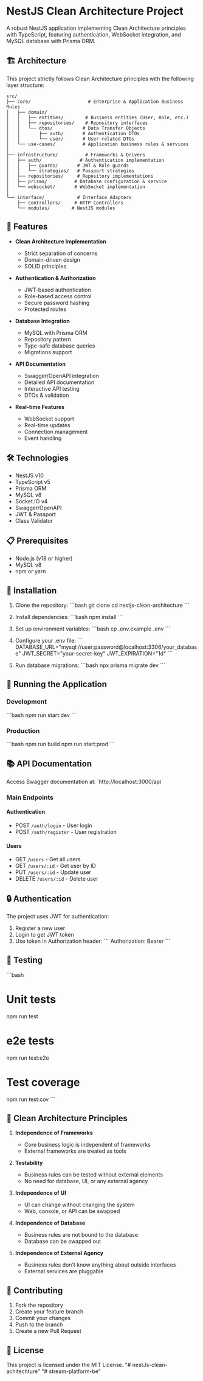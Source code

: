 # NestJS Clean Architecture Project

A robust NestJS application implementing Clean Architecture principles with TypeScript, featuring authentication, WebSocket integration, and MySQL database with Prisma ORM.

## 🏗️ Architecture

This project strictly follows Clean Architecture principles with the following layer structure:

```
src/
├── core/                     # Enterprise & Application Business Rules
│   ├── domain/
│   │   ├── entities/        # Business entities (User, Role, etc.)
│   │   ├── repositories/    # Repository interfaces
│   │   └── dtos/           # Data Transfer Objects
│   │       ├── auth/       # Authentication DTOs
│   │       └── user/       # User-related DTOs
│   └── use-cases/          # Application business rules & services
│
├── infrastructure/          # Frameworks & Drivers
│   ├── auth/              # Authentication implementation
│   │   ├── guards/       # JWT & Role guards
│   │   └── strategies/   # Passport strategies
│   ├── repositories/     # Repository implementations
│   ├── prisma/          # Database configuration & service
│   └── websocket/       # WebSocket implementation
│
└── interface/            # Interface Adapters
    ├── controllers/     # HTTP Controllers
    └── modules/        # NestJS modules
```

## 🚀 Features

- **Clean Architecture Implementation**

  - Strict separation of concerns
  - Domain-driven design
  - SOLID principles

- **Authentication & Authorization**

  - JWT-based authentication
  - Role-based access control
  - Secure password hashing
  - Protected routes

- **Database Integration**

  - MySQL with Prisma ORM
  - Repository pattern
  - Type-safe database queries
  - Migrations support

- **API Documentation**

  - Swagger/OpenAPI integration
  - Detailed API documentation
  - Interactive API testing
  - DTOs & validation

- **Real-time Features**
  - WebSocket support
  - Real-time updates
  - Connection management
  - Event handling

## 🛠️ Technologies

- NestJS v10
- TypeScript v5
- Prisma ORM
- MySQL v8
- Socket.IO v4
- Swagger/OpenAPI
- JWT & Passport
- Class Validator

## 📋 Prerequisites

- Node.js (v18 or higher)
- MySQL v8
- npm or yarn

## 🔧 Installation

1. Clone the repository:
   \`\`\`bash
   git clone <repository-url>
   cd nestjs-clean-architecture
   \`\`\`

2. Install dependencies:
   \`\`\`bash
   npm install
   \`\`\`

3. Set up environment variables:
   \`\`\`bash
   cp .env.example .env
   \`\`\`

4. Configure your .env file:
   \`\`\`
   DATABASE_URL="mysql://user:password@localhost:3306/your_database"
   JWT_SECRET="your-secret-key"
   JWT_EXPIRATION="1d"
   \`\`\`

5. Run database migrations:
   \`\`\`bash
   npx prisma migrate dev
   \`\`\`

## 🚀 Running the Application

### Development

\`\`\`bash
npm run start:dev
\`\`\`

### Production

\`\`\`bash
npm run build
npm run start:prod
\`\`\`

## 📚 API Documentation

Access Swagger documentation at: \`http://localhost:3000/api\`

### Main Endpoints

#### Authentication

- POST `/auth/login` - User login
- POST `/auth/register` - User registration

#### Users

- GET `/users` - Get all users
- GET `/users/:id` - Get user by ID
- PUT `/users/:id` - Update user
- DELETE `/users/:id` - Delete user

## 🔒 Authentication

The project uses JWT for authentication:

1. Register a new user
2. Login to get JWT token
3. Use token in Authorization header:
   \`\`\`
   Authorization: Bearer <your-token>
   \`\`\`

## 🧪 Testing

\`\`\`bash

# Unit tests

npm run test

# e2e tests

npm run test:e2e

# Test coverage

npm run test:cov
\`\`\`

## 📝 Clean Architecture Principles

1. **Independence of Frameworks**

   - Core business logic is independent of frameworks
   - External frameworks are treated as tools

2. **Testability**

   - Business rules can be tested without external elements
   - No need for database, UI, or any external agency

3. **Independence of UI**

   - UI can change without changing the system
   - Web, console, or API can be swapped

4. **Independence of Database**

   - Business rules are not bound to the database
   - Database can be swapped out

5. **Independence of External Agency**
   - Business rules don't know anything about outside interfaces
   - External services are pluggable

## 🤝 Contributing

1. Fork the repository
2. Create your feature branch
3. Commit your changes
4. Push to the branch
5. Create a new Pull Request

## 📄 License

This project is licensed under the MIT License.
"# nestJs-clean-achitechture"
"# stream-platform-be" 
